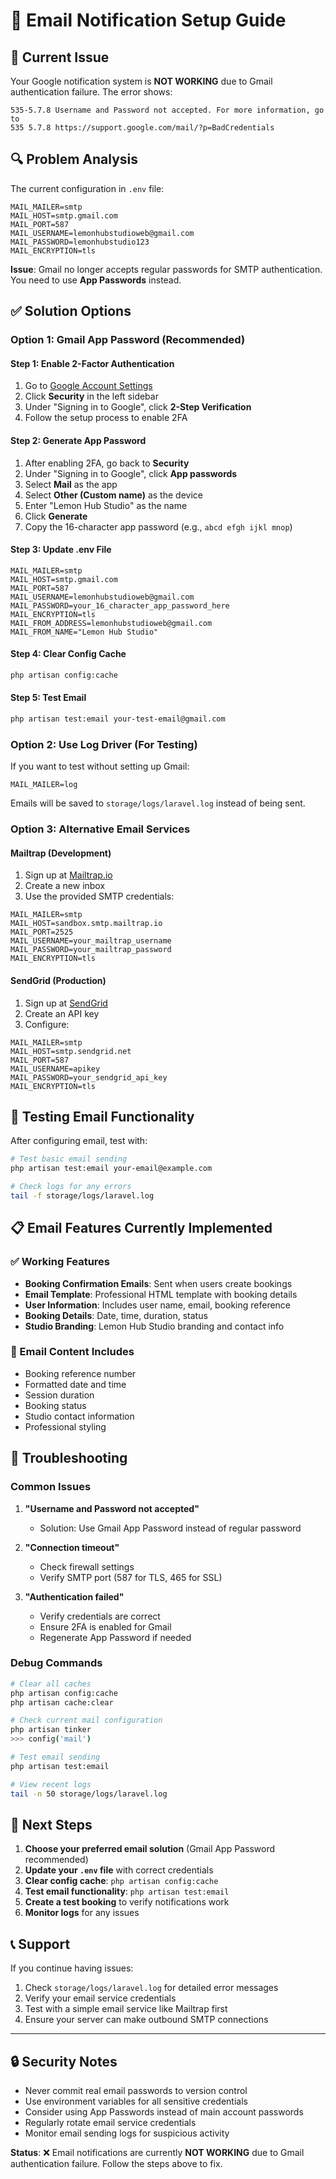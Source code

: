 # 📧 Email Notification Setup Guide

## 🚨 Current Issue

Your Google notification system is **NOT WORKING** due to Gmail authentication failure. The error shows:

```
535-5.7.8 Username and Password not accepted. For more information, go to
535 5.7.8 https://support.google.com/mail/?p=BadCredentials
```

## 🔍 Problem Analysis

The current configuration in `.env` file:
```env
MAIL_MAILER=smtp
MAIL_HOST=smtp.gmail.com
MAIL_PORT=587
MAIL_USERNAME=lemonhubstudioweb@gmail.com
MAIL_PASSWORD=lemonhubstudio123
MAIL_ENCRYPTION=tls
```

**Issue**: Gmail no longer accepts regular passwords for SMTP authentication. You need to use **App Passwords** instead.

## ✅ Solution Options

### Option 1: Gmail App Password (Recommended)

#### Step 1: Enable 2-Factor Authentication
1. Go to [Google Account Settings](https://myaccount.google.com/)
2. Click **Security** in the left sidebar
3. Under "Signing in to Google", click **2-Step Verification**
4. Follow the setup process to enable 2FA

#### Step 2: Generate App Password
1. After enabling 2FA, go back to **Security**
2. Under "Signing in to Google", click **App passwords**
3. Select **Mail** as the app
4. Select **Other (Custom name)** as the device
5. Enter "Lemon Hub Studio" as the name
6. Click **Generate**
7. Copy the 16-character app password (e.g., `abcd efgh ijkl mnop`)

#### Step 3: Update .env File
```env
MAIL_MAILER=smtp
MAIL_HOST=smtp.gmail.com
MAIL_PORT=587
MAIL_USERNAME=lemonhubstudioweb@gmail.com
MAIL_PASSWORD=your_16_character_app_password_here
MAIL_ENCRYPTION=tls
MAIL_FROM_ADDRESS=lemonhubstudioweb@gmail.com
MAIL_FROM_NAME="Lemon Hub Studio"
```

#### Step 4: Clear Config Cache
```bash
php artisan config:cache
```

#### Step 5: Test Email
```bash
php artisan test:email your-test-email@gmail.com
```

### Option 2: Use Log Driver (For Testing)

If you want to test without setting up Gmail:

```env
MAIL_MAILER=log
```

Emails will be saved to `storage/logs/laravel.log` instead of being sent.

### Option 3: Alternative Email Services

#### Mailtrap (Development)
1. Sign up at [Mailtrap.io](https://mailtrap.io/)
2. Create a new inbox
3. Use the provided SMTP credentials:

```env
MAIL_MAILER=smtp
MAIL_HOST=sandbox.smtp.mailtrap.io
MAIL_PORT=2525
MAIL_USERNAME=your_mailtrap_username
MAIL_PASSWORD=your_mailtrap_password
MAIL_ENCRYPTION=tls
```

#### SendGrid (Production)
1. Sign up at [SendGrid](https://sendgrid.com/)
2. Create an API key
3. Configure:

```env
MAIL_MAILER=smtp
MAIL_HOST=smtp.sendgrid.net
MAIL_PORT=587
MAIL_USERNAME=apikey
MAIL_PASSWORD=your_sendgrid_api_key
MAIL_ENCRYPTION=tls
```

## 🧪 Testing Email Functionality

After configuring email, test with:

```bash
# Test basic email sending
php artisan test:email your-email@example.com

# Check logs for any errors
tail -f storage/logs/laravel.log
```

## 📋 Email Features Currently Implemented

### ✅ Working Features
- **Booking Confirmation Emails**: Sent when users create bookings
- **Email Template**: Professional HTML template with booking details
- **User Information**: Includes user name, email, booking reference
- **Booking Details**: Date, time, duration, status
- **Studio Branding**: Lemon Hub Studio branding and contact info

### 📧 Email Content Includes
- Booking reference number
- Formatted date and time
- Session duration
- Booking status
- Studio contact information
- Professional styling

## 🔧 Troubleshooting

### Common Issues

1. **"Username and Password not accepted"**
   - Solution: Use Gmail App Password instead of regular password

2. **"Connection timeout"**
   - Check firewall settings
   - Verify SMTP port (587 for TLS, 465 for SSL)

3. **"Authentication failed"**
   - Verify credentials are correct
   - Ensure 2FA is enabled for Gmail
   - Regenerate App Password if needed

### Debug Commands

```bash
# Clear all caches
php artisan config:cache
php artisan cache:clear

# Check current mail configuration
php artisan tinker
>>> config('mail')

# Test email sending
php artisan test:email

# View recent logs
tail -n 50 storage/logs/laravel.log
```

## 🎯 Next Steps

1. **Choose your preferred email solution** (Gmail App Password recommended)
2. **Update your `.env` file** with correct credentials
3. **Clear config cache**: `php artisan config:cache`
4. **Test email functionality**: `php artisan test:email`
5. **Create a test booking** to verify notifications work
6. **Monitor logs** for any issues

## 📞 Support

If you continue having issues:
1. Check `storage/logs/laravel.log` for detailed error messages
2. Verify your email service credentials
3. Test with a simple email service like Mailtrap first
4. Ensure your server can make outbound SMTP connections

---

## 🔒 Security Notes

- Never commit real email passwords to version control
- Use environment variables for all sensitive credentials
- Consider using App Passwords instead of main account passwords
- Regularly rotate email service credentials
- Monitor email sending logs for suspicious activity

**Status**: ❌ Email notifications are currently **NOT WORKING** due to Gmail authentication failure. Follow the steps above to fix.